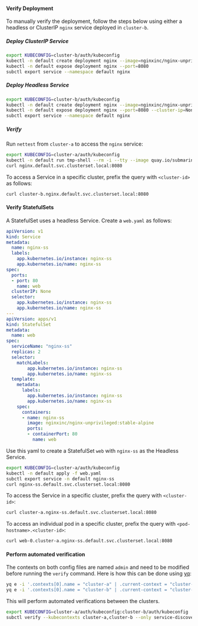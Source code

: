 #### Verify Deployment

To manually verify the deployment, follow the steps below using either a headless or ClusterIP `nginx` service deployed in `cluster-b`.

##### Deploy ClusterIP Service

```bash
export KUBECONFIG=cluster-b/auth/kubeconfig
kubectl -n default create deployment nginx --image=nginxinc/nginx-unprivileged:stable-alpine
kubectl -n default expose deployment nginx --port=8080
subctl export service --namespace default nginx
```

##### Deploy Headless Service

```bash
export KUBECONFIG=cluster-b/auth/kubeconfig
kubectl -n default create deployment nginx --image=nginxinc/nginx-unprivileged:stable-alpine
kubectl -n default expose deployment nginx --port=8080 --cluster-ip=None
subctl export service --namespace default nginx
```

##### Verify

Run `nettest` from `cluster-a` to access the `nginx` service:

```bash
export KUBECONFIG=cluster-a/auth/kubeconfig
kubectl -n default run tmp-shell --rm -i --tty --image quay.io/submariner/nettest -- /bin/bash
curl nginx.default.svc.clusterset.local:8080
```

To access a Service in a specific cluster, prefix the query with `<cluster-id>` as follows:

```bash
curl cluster-b.nginx.default.svc.clusterset.local:8080
```

#### Verify StatefulSets

A StatefulSet uses a headless Service. Create a `web.yaml` as follows:

```yaml
apiVersion: v1
kind: Service
metadata:
  name: nginx-ss
  labels:
    app.kubernetes.io/instance: nginx-ss
    app.kubernetes.io/name: nginx-ss
spec:
  ports:
  - port: 80
    name: web
  clusterIP: None
  selector:
    app.kubernetes.io/instance: nginx-ss
    app.kubernetes.io/name: nginx-ss
---
apiVersion: apps/v1
kind: StatefulSet
metadata:
  name: web
spec:
  serviceName: "nginx-ss"
  replicas: 2
  selector:
    matchLabels:
        app.kubernetes.io/instance: nginx-ss
        app.kubernetes.io/name: nginx-ss
  template:
    metadata:
      labels:
        app.kubernetes.io/instance: nginx-ss
        app.kubernetes.io/name: nginx-ss
    spec:
      containers:
      - name: nginx-ss
        image: nginxinc/nginx-unprivileged:stable-alpine
        ports:
        - containerPort: 80
          name: web
```

Use this yaml to create a StatefulSet `web` with `nginx-ss` as the Headless Service.

```bash
export KUBECONFIG=cluster-a/auth/kubeconfig
kubectl -n default apply -f web.yaml
subctl export service -n default nginx-ss
curl nginx-ss.default.svc.clusterset.local:8080
```

To access the Service in a specific cluster, prefix the query with `<cluster-id>`:

```bash
curl cluster-a.nginx-ss.default.svc.clusterset.local:8080
```

To access an individual pod in a specific cluster, prefix the query with `<pod-hostname>.<cluster-id>`:

```bash
curl web-0.cluster-a.nginx-ss.default.svc.clusterset.local:8080
```

#### Perform automated verification

The contexts on both config files are named `admin` and need to be modified before running the `verify` command.
Here is how this can be done using [yq](http://mikefarah.github.io/yq/):

```bash
yq e -i '.contexts[0].name = "cluster-a" | .current-context = "cluster-a"' cluster-a/auth/kubeconfig
yq e -i '.contexts[0].name = "cluster-b" | .current-context = "cluster-a"' cluster-b/auth/kubeconfig
```

This will perform automated verifications between the clusters.

```bash
export KUBECONFIG=cluster-a/auth/kubeconfig:cluster-b/auth/kubeconfig
subctl verify --kubecontexts cluster-a,cluster-b --only service-discovery,connectivity --verbose
```
